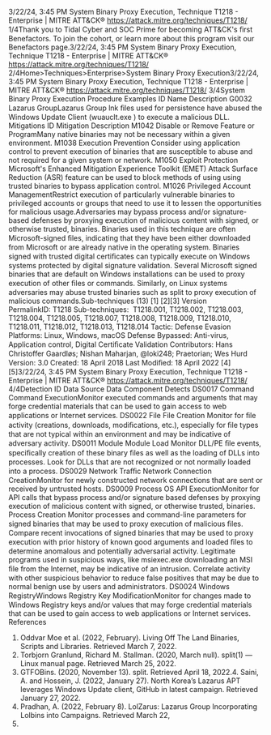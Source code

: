 3/22/24, 3:45 PM System Binary Proxy Execution, Technique T1218 - Enterprise | MITRE ATT&CK®
https://attack.mitre.org/techniques/T1218/ 1/4Thank you to Tidal Cyber and SOC Prime for becoming ATT&CK's ﬁrst Benefactors. To join the cohort, or learn more about this program visit our
Benefactors page.3/22/24, 3:45 PM System Binary Proxy Execution, Technique T1218 - Enterprise | MITRE ATT&CK®
https://attack.mitre.org/techniques/T1218/ 2/4Home>Techniques>Enterprise>System Binary Proxy Execution3/22/24, 3:45 PM System Binary Proxy Execution, Technique T1218 - Enterprise | MITRE ATT&CK®
https://attack.mitre.org/techniques/T1218/ 3/4System Binary Proxy Execution
Procedure Examples
ID Name Description
G0032 Lazarus
GroupLazarus Group lnk ﬁles used for persistence have abused the Windows Update Client (wuauclt.exe ) to
execute a malicious DLL.
Mitigations
ID Mitigation Description
M1042 Disable or Remove
Feature or ProgramMany native binaries may not be necessary within a given environment.
M1038 Execution Prevention Consider using application control to prevent execution of binaries that are susceptible to abuse
and not required for a given system or network.
M1050 Exploit Protection Microsoft's Enhanced Mitigation Experience Toolkit (EMET) Attack Surface Reduction (ASR)
feature can be used to block methods of using using trusted binaries to bypass application
control.
M1026 Privileged Account
ManagementRestrict execution of particularly vulnerable binaries to privileged accounts or groups that need to
use it to lessen the opportunities for malicious usage.Adversaries may bypass process and/or signature-based defenses by proxying execution of malicious content with signed, or otherwise
trusted, binaries. Binaries used in this technique are often Microsoft-signed ﬁles, indicating that they have been either downloaded from
Microsoft or are already native in the operating system. Binaries signed with trusted digital certiﬁcates can typically execute on Windows
systems protected by digital signature validation. Several Microsoft signed binaries that are default on Windows installations can be used to
proxy execution of other ﬁles or commands.
Similarly, on Linux systems adversaries may abuse trusted binaries such as split to proxy execution of malicious commands.Sub-techniques (13)
[1]
[2][3]
Version PermalinkID: T1218
Sub-techniques:  T1218.001, T1218.002, T1218.003, T1218.004, T1218.005, T1218.007, T1218.008, T1218.009, T1218.010,
T1218.011, T1218.012, T1218.013, T1218.014
 
Tactic: Defense Evasion
 
Platforms: Linux, Windows, macOS
 
Defense Bypassed: Anti-virus, Application control, Digital Certiﬁcate Validation
Contributors: Hans Christoffer Gaardløs; Nishan Maharjan, @loki248; Praetorian; Wes Hurd
Version: 3.0
Created: 18 April 2018
Last Modiﬁed: 18 April 2022
[4][5]3/22/24, 3:45 PM System Binary Proxy Execution, Technique T1218 - Enterprise | MITRE ATT&CK®
https://attack.mitre.org/techniques/T1218/ 4/4Detection
ID Data Source Data Component Detects
DS0017 Command Command
ExecutionMonitor executed commands and arguments that may forge credential materials that
can be used to gain access to web applications or Internet services.
DS0022 File File Creation Monitor for ﬁle activity (creations, downloads, modiﬁcations, etc.), especially for ﬁle
types that are not typical within an environment and may be indicative of adversary
activity.
DS0011 Module Module Load Monitor DLL/PE ﬁle events, speciﬁcally creation of these binary ﬁles as well as the
loading of DLLs into processes. Look for DLLs that are not recognized or not
normally loaded into a process.
DS0029 Network Traﬃc Network
Connection
CreationMonitor for newly constructed network connections that are sent or received by
untrusted hosts.
DS0009 Process OS API
ExecutionMonitor for API calls that bypass process and/or signature based defenses by
proxying execution of malicious content with signed, or otherwise trusted, binaries.
Process Creation Monitor processes and command-line parameters for signed binaries that may be
used to proxy execution of malicious ﬁles. Compare recent invocations of signed
binaries that may be used to proxy execution with prior history of known good
arguments and loaded ﬁles to determine anomalous and potentially adversarial
activity. Legitimate programs used in suspicious ways, like msiexec.exe downloading
an MSI ﬁle from the Internet, may be indicative of an intrusion. Correlate activity with
other suspicious behavior to reduce false positives that may be due to normal benign
use by users and administrators.
DS0024 Windows RegistryWindows
Registry Key
ModiﬁcationMonitor for changes made to Windows Registry keys and/or values that may forge
credential materials that can be used to gain access to web applications or Internet
services.
References
1. Oddvar Moe et al. (2022, February). Living Off The Land
Binaries, Scripts and Libraries. Retrieved March 7, 2022.
2. Torbjorn Granlund, Richard M. Stallman. (2020, March null).
split(1) — Linux manual page. Retrieved March 25, 2022.
3. GTFOBins. (2020, November 13). split. Retrieved April 18,
2022.4. Saini, A. and Hossein, J. (2022, January 27). North Korea’s
Lazarus APT leverages Windows Update client, GitHub in
latest campaign. Retrieved January 27, 2022.
5. Pradhan, A. (2022, February 8). LolZarus: Lazarus Group
Incorporating Lolbins into Campaigns. Retrieved March 22,
2022.